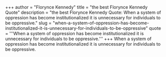 +++
author = "Florynce Kennedy"
title = "the best Florynce Kennedy Quote"
description = "the best Florynce Kennedy Quote: When a system of oppression has become institutionalized it is unnecessary for individuals to be oppressive."
slug = "when-a-system-of-oppression-has-become-institutionalized-it-is-unnecessary-for-individuals-to-be-oppressive"
quote = '''When a system of oppression has become institutionalized it is unnecessary for individuals to be oppressive.'''
+++
When a system of oppression has become institutionalized it is unnecessary for individuals to be oppressive.

